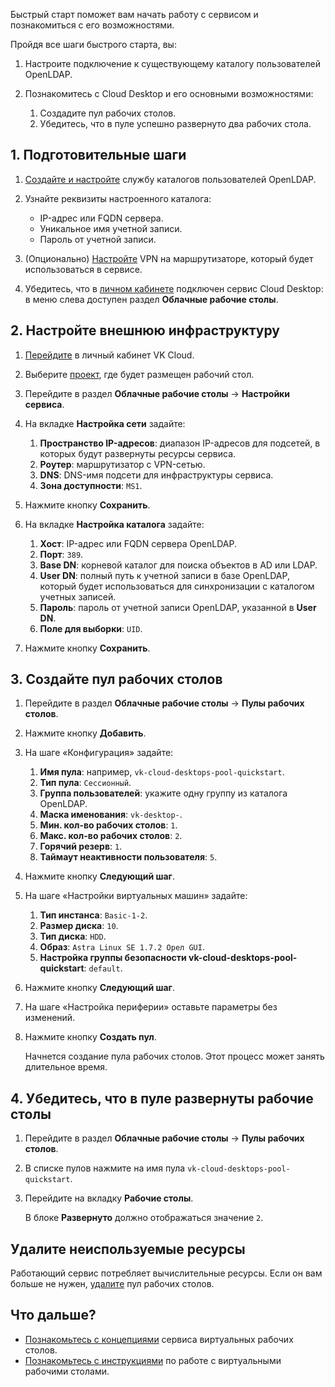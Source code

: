 Быстрый старт поможет вам начать работу с сервисом и познакомиться с его возможностями.

Пройдя все шаги быстрого старта, вы:

1. Настроите подключение к существующему каталогу пользователей OpenLDAP.
1. Познакомитесь с Cloud Desktop и его основными возможностями:

    1. Создадите пул рабочих столов.
    1. Убедитесь, что в пуле успешно развернуто два рабочих стола.

## 1. Подготовительные шаги

1. [Создайте и настройте](https://www.openldap.org/devel/admin/guide.html#Building%20and%20Installing%20OpenLDAP%20Software) службу каталогов пользователей OpenLDAP.
1. Узнайте реквизиты настроенного каталога:

   - IP-адрес или FQDN сервера.
   - Уникальное имя учетной записи.
   - Пароль от учетной записи.

1. (Опционально) [Настройте](/ru/networks/vnet/use-cases/vpn-tunnel#2_nastroyte_vpn_tunnel_na_storone_oblachnoy_seti) VPN на маршрутизаторе, который будет использоваться в сервисе.
1. Убедитесь, что в [личном кабинете](https://mcs.mail.ru/app/) подключен сервис Cloud Desktop: в меню слева доступен раздел **Облачные рабочие столы**.

## 2. Настройте внешнюю инфраструктуру

1. [Перейдите](https://mcs.mail.ru/app/) в личный кабинет VK Cloud.
1. Выберите [проект](/ru/base/account/concepts/projects), где будет размещен рабочий стол.
1. Перейдите в раздел **Облачные рабочие столы** → **Настройки сервиса**.
1. На вкладке **Настройка сети** задайте:

   1. **Пространство IP-адресов**: диапазон IP-адресов для подсетей, в которых будут развернуты ресурсы сервиса.
   1. **Роутер**: маршрутизатор с VPN-сетью.
   1. **DNS**: DNS-имя подсети для инфраструктуры сервиса.
   1. **Зона доступности**: `MS1`.

1. Нажмите кнопку **Сохранить**.
1. На вкладке **Настройка каталога** задайте:

    1. **Хост**: IP-адрес или FQDN сервера OpenLDAP.
    1. **Порт**: `389`.
    1. **Base DN**: корневой каталог для поиска объектов в AD или LDAP.
    1. **User DN**: полный путь к учетной записи в базе OpenLDAP, который будет использоваться для синхронизации с каталогом учетных записей.
    1. **Пароль**: пароль от учетной записи OpenLDAP, указанной в **User DN**.
    1. **Поле для выборки**: `UID`.

1. Нажмите кнопку **Сохранить**.

## 3. Создайте пул рабочих столов

1. Перейдите в раздел **Облачные рабочие столы** → **Пулы рабочих столов**.
1. Нажмите кнопку **Добавить**.
1. На шаге «Конфигурация» задайте:

    1. **Имя пула**: например, `vk-cloud-desktops-pool-quickstart`.
    1. **Тип пула**: `Сессионный`.
    1. **Группа пользователей**: укажите одну группу из каталога OpenLDAP.
    1. **Маска именования**: `vk-desktop-`.
    1. **Мин. кол-во рабочих столов**: `1`.
    1. **Макс. кол-во рабочих столов**: `2`.
    1. **Горячий резерв**: `1`.
    1. **Таймаут неактивности пользователя**: `5`.

1. Нажмите кнопку **Следующий шаг**.
1. На шаге «Настройки виртуальных машин» задайте:

    1. **Тип инстанса**: `Basic-1-2`.
    1. **Размер диска**: `10`.
    1. **Тип диска**: `HDD`.
    1. **Образ**: `Astra Linux SE 1.7.2 Орел GUI`.
    1. **Настройка группы безопасности vk-cloud-desktops-pool-quickstart**: `default`.

1. Нажмите кнопку **Следующий шаг**.
1. На шаге «Настройка периферии» оставьте параметры без изменений.
1. Нажмите кнопку **Создать пул**.

   Начнется создание пула рабочих столов. Этот процесс может занять длительное время.

## 4. Убедитесь, что в пуле развернуты рабочие столы

1. Перейдите в раздел **Облачные рабочие столы** → **Пулы рабочих столов**.
1. В списке пулов нажмите на имя пула `vk-cloud-desktops-pool-quickstart`.
1. Перейдите на вкладку **Рабочие столы**.

   В блоке **Развернуто** должно отображаться значение `2`.

## Удалите неиспользуемые ресурсы

Работающий сервис потребляет вычислительные ресурсы. Если он вам больше не нужен, [удалите](../instructions/desktops-pool/manage#udalenie_pula_rabochih_stolov) пул рабочих столов.

## Что дальше?

- [Познакомьтесь с концепциями](../concepts/) сервиса виртуальных рабочих столов.
- [Познакомьтесь с инструкциями](../instructions/manage-desktops/) по работе с виртуальными рабочими столами.
